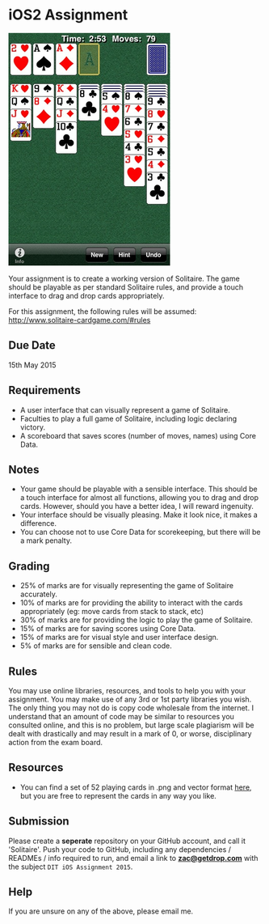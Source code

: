 iOS2 Assignment
=====================

![solitaire](solitaire_full.jpg)

Your assignment is to create a working version of Solitaire. The game should be playable as per standard Solitaire rules, and provide a touch interface to drag and drop cards appropriately.

For this assignment, the following rules will be assumed:
http://www.solitaire-cardgame.com/#rules

Due Date
--------------------
15th May 2015

Requirements
--------------------

- A user interface that can visually represent a game of Solitaire.
- Faculties to play a full game of Solitaire, including logic declaring victory.
- A scoreboard that saves scores (number of moves, names) using Core Data.

Notes
-------------------

- Your game should be playable with a sensible interface. This should be a touch interface for almost all functions, allowing you to drag and drop cards. However, should you have a better idea, I will reward ingenuity.
- Your interface should be visually pleasing. Make it look nice, it makes a difference.
- You can choose not to use Core Data for scorekeeping, but there will be a mark penalty.

Grading
------------------

- 25% of marks are for visually representing the game of Solitaire accurately.
- 10% of marks are for providing the ability to interact with the cards appropriately (eg: move cards from stack to stack, etc)
- 30% of marks are for providing the logic to play the game of Solitaire.
- 15% of marks are for saving scores using Core Data.
- 15% of marks are for visual style and user interface design.
- 5% of marks are for sensible and clean code.

Rules
--------

You may use online libraries, resources, and tools to help you with your assignment. You may make use of any 3rd or 1st party libraries you wish. The only thing you may not do is copy code wholesale from the internet. I understand that an amount of code may be similar to resources you consulted online, and this is no problem, but large scale plagiarism will be dealt with drastically and may result in a mark of 0, or worse, disciplinary action from the exam board.

Resources
------------------
- You can find a set of 52 playing cards in .png and vector format [here](http://code.google.com/p/vector-playing-cards/), but you are free to represent the cards in any way you like.

Submission
--------

Please create a **seperate** repository on your GitHub account, and call it 'Solitaire'. Push your code to GitHub, including any dependencies / READMEs / info required to run, and email a link to **zac@getdrop.com** with the subject `DIT iOS Assignment 2015`.

Help
--------
If you are unsure on any of the above, please email me.
